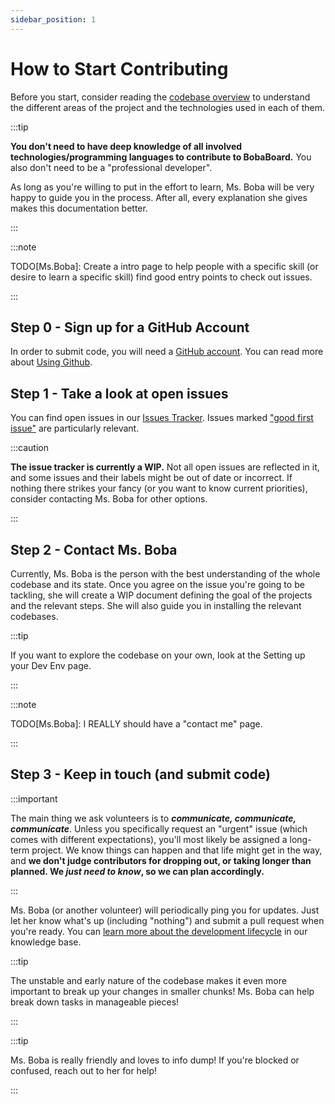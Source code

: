 ```yaml
---
sidebar_position: 1
---
```


# How to Start Contributing

Before you start, consider reading the [codebase overview](../intro) to understand the different areas of the project and the technologies used in each of them.

:::tip

**You don't need to have deep knowledge of all involved technologies/programming languages to contribute to BobaBoard.** You also don't need to be a "professional developer".

As long as you're willing to put in the effort to learn, Ms. Boba will be very happy to guide you in the process. After all, every explanation she gives makes this documentation better.

:::

:::note

TODO[Ms.Boba]: Create a intro page to help people with a specific skill (or desire to learn a specific skill) find good entry points to check out issues.

:::

## Step 0 - Sign up for a GitHub Account

In order to submit code, you will need a [GitHub account](https://github.com/). You can read more about [Using Github](/docs/volunteering/coding/github/understanding-github).

## Step 1 - Take a look at open issues

You can find open issues in our [Issues Tracker](https://github.com/BobaBoard/issues/issues). Issues marked ["good first issue"](https://github.com/BobaBoard/issues/issues?q=is%3Aissue+is%3Aopen+label%3A%22good+first+issue%22) are particularly relevant.

:::caution

**The issue tracker is currently a WIP.** Not all open issues are reflected in it, and some issues and their labels might be out of date or incorrect. If nothing there strikes your fancy (or you want to know current priorities), consider contacting Ms. Boba for other options.

:::

## Step 2 - Contact Ms. Boba

Currently, Ms. Boba is the person with the best understanding of the whole codebase and its state. Once you agree on the issue you're going to be tackling, she will create a WIP document defining the goal of the projects and the relevant steps. She will also guide you in installing the relevant codebases.

:::tip

If you want to explore the codebase on your own, look at the Setting up your Dev Env page.

:::

:::note

TODO[Ms.Boba]: I REALLY should have a "contact me" page.

:::

## Step 3 - Keep in touch (and submit code)

:::important

The main thing we ask volunteers is to _**communicate, communicate, communicate**_. Unless you specifically request an "urgent" issue (which comes with different expectations), you'll most likely be assigned a long-term project. We know things can happen and that life might get in the way, and **we don't judge contributors for dropping out, or taking longer than planned. We _just need to know_, so we can plan accordingly.**

:::

Ms. Boba (or another volunteer) will periodically ping you for updates. Just let her know what's up (including "nothing") and submit a pull request when you're ready. You can [learn more about the development lifecycle](../knowledge-base/development-lifecycle) in our knowledge base.

:::tip

The unstable and early nature of the codebase makes it even more important to break up your changes in smaller chunks! Ms. Boba can help break down tasks in manageable pieces!

:::

:::tip

Ms. Boba is really friendly and loves to info dump! If you're blocked or confused, reach out to her for help!

:::
